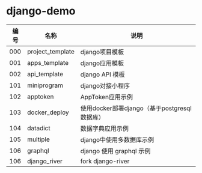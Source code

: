 # django-demo

| 编号 | 名称             | 说明                                       |
|------|------------------|--------------------------------------------|
| 000  | project_template | django项目模板                             |
| 001  | apps_template    | django应用模板                             |
| 002  | api_template     | django API 模板                            |
| 101  | miniprogram      | django对接小程序                           |
| 102  | apptoken         | AppToken应用示例                           |
| 103  | docker_deploy    | 使用docker部署django（基于postgresql数据库） |
| 104  | datadict         | 数据字典应用示例                           |
| 105  | multiple         | django中使用多数据库示例                   |
| 106  | graphql          | django 使用 graphql 示例                   |
| 106  | django_river     | fork django-river                          |


